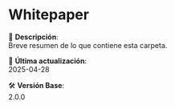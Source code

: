 # Whitepaper

📁 **Descripción**:  
Breve resumen de lo que contiene esta carpeta.

📅 **Última actualización**:  
2025-04-28

🛠️ **Versión Base**:  
2.0.0

